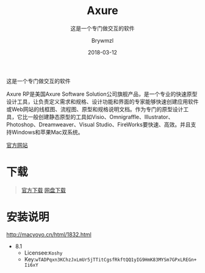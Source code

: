 ﻿---
layout:     post
title:      Axure
subtitle:   这是一个专门做交互的软件
date:       2018-03-12
author:     Brywmzl
header-img: img/Axure/bg.jpg
catalog: true
tags: [交互]
categories: [思维导图]
---
这是一个专门做交互的软件

<!--more-->

Axure RP是美国Axure Software Solution公司旗舰产品，是一个专业的快速原型设计工具，让负责定义需求和规格、设计功能和界面的专家能够快速创建应用软件或Web网站的线框图、流程图、原型和规格说明文档。作为专门的原型设计工具，它比一般创建静态原型的工具如Visio、Omnigraffle、Illustrator、Photoshop、Dreamweaver、Visual Studio、FireWorks要快速、高效。并且支持Windows和苹果Mac双系统。

[官方网站](https://www.axure.com)

# 下载
> [官方下载](https://axure.cachefly.net/AxureRP-Setup.exe)
> [网盘下载](https://pan.baidu.com/s/1Hm-I4d9OMJRK3L_IfYAnNA)

# 安装说明
http://macyoyo.cn/html/1832.html
* 8.1
	* Licensee:`Koshy`
	* Key:`wTADPqxn3KChzJxLmUr5jTTitCgsfRkftQQ1yIG9HmK83MYSm7GPxLREGn+Ii6xY` 